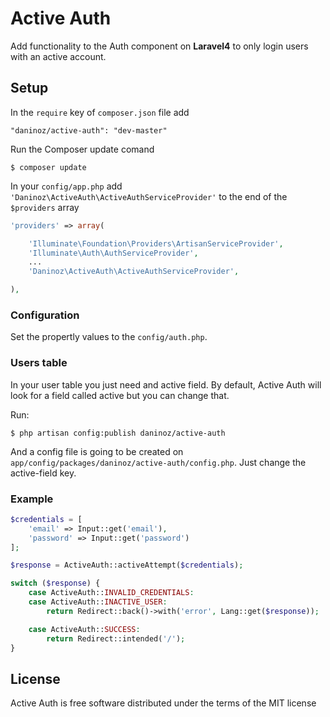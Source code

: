 # Active Auth

Add functionality to the Auth component on **Laravel4** to only login users with an active account.


## Setup

In the `require` key of `composer.json` file add

    "daninoz/active-auth": "dev-master"

Run the Composer update comand

    $ composer update

In your `config/app.php` add `'Daninoz\ActiveAuth\ActiveAuthServiceProvider'` to the end of the `$providers` array

```php
'providers' => array(

    'Illuminate\Foundation\Providers\ArtisanServiceProvider',
    'Illuminate\Auth\AuthServiceProvider',
    ...
    'Daninoz\ActiveAuth\ActiveAuthServiceProvider',

),
```

### Configuration

Set the propertly values to the `config/auth.php`.

### Users table

In your user table you just need and active field. By default, Active Auth will look for a field called active but you can change that.

Run:

    $ php artisan config:publish daninoz/active-auth

And a config file is going to be created on `app/config/packages/daninoz/active-auth/config.php`. Just change the active-field key.

### Example

```php
$credentials = [
    'email' => Input::get('email'),
    'password' => Input::get('password')
];

$response = ActiveAuth::activeAttempt($credentials);

switch ($response) {
    case ActiveAuth::INVALID_CREDENTIALS:
    case ActiveAuth::INACTIVE_USER:
        return Redirect::back()->with('error', Lang::get($response));

    case ActiveAuth::SUCCESS:
        return Redirect::intended('/');
}
```

## License

Active Auth is free software distributed under the terms of the MIT license

